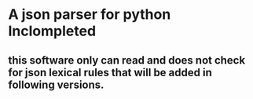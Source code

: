 ﻿# A json parser for python Inclompleted

## this software only can read and does not check for json lexical rules that will be added in following versions.
